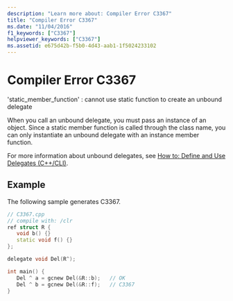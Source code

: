 ```yaml
---
description: "Learn more about: Compiler Error C3367"
title: "Compiler Error C3367"
ms.date: "11/04/2016"
f1_keywords: ["C3367"]
helpviewer_keywords: ["C3367"]
ms.assetid: e675d42b-f5b0-4d43-aab1-1f5024233102
---
```

# Compiler Error C3367

'static_member_function' : cannot use static function to create an unbound delegate

When you call an unbound delegate, you must pass an instance of an object. Since a static member function is called through the class name, you can only instantiate an unbound delegate with an instance member function.

For more information about unbound delegates, see [How to: Define and Use Delegates (C++/CLI)](../../dotnet/how-to-define-and-use-delegates-cpp-cli.md).

## Example

The following sample generates C3367.

```cpp
// C3367.cpp
// compile with: /clr
ref struct R {
   void b() {}
   static void f() {}
};

delegate void Del(R^);

int main() {
   Del ^ a = gcnew Del(&R::b);   // OK
   Del ^ b = gcnew Del(&R::f);   // C3367
}
```
